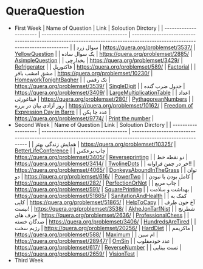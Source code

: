 # QueraQuestion
- First Week
  | Name of Question       | Link                                | Soloution Dirctory                                                                                                         |
  | ---------------------- | ----------------------------------- | -------------------------------------------------------------------------------------------------------------------------- |
  | سوال زرد               | https://quera.org/problemset/3537/  | [YellowQuestion](https://github.com/Amirkhaksar/QueraQuestion/tree/main/YellowQuestion)                                    |
  | یک سوال ساده           | https://quera.org/problemset/2885/  | [AsimpleQuestion](https://github.com/Amirkhaksar/QueraQuestion/tree/main/AsimpleQuestion)                                  |
  | یخدارچی                | https://quera.org/problemset/3429/  | [Refrigerator](https://github.com/Amirkhaksar/QueraQuestion/tree/main/Refrigerator)                                        |
  | فاکتوریل               | https://quera.org/problemset/589/   | [Factorial](https://github.com/Amirkhaksar/QueraQuestion/tree/main/Factorial)                                              |
  | مشق امشب باقر          | https://quera.org/problemset/10230/ | [HomeworkTonightBagher](https://github.com/Amirkhaksar/QueraQuestion/tree/main/HomeworkTonightBagher)                      |
  | تک رقمی                | https://quera.org/problemset/3539/  | [SingleDigit](https://github.com/Amirkhaksar/QueraQuestion/tree/main/SingleDigit)                                          |
  | جدول ضرب گنده          | https://quera.org/problemset/3409/  | [LargeMultiplicationTable](https://github.com/Amirkhaksar/QueraQuestion/tree/main/LargeMultiplicationTable)                |
  | اعداد فیثاغورثی        | https://quera.org/problemset/280/   | [PythagoreanNumbers](https://github.com/Amirkhaksar/QueraQuestion/tree/main/PythagoreanNumbers)                            |
  | روز آزادی بیان در برره | https://quera.org/problemset/10162/ | [Freedom of Expression Day in Barre](https://github.com/Amirkhaksar/QueraQuestion/tree/main/FreedomOfExpressionDayinBarre) |
  | عدد چا پکن             | https://quera.org/problemset/9774/  | [Print the number](https://github.com/Amirkhaksar/QueraQuestion/tree/main/PrintTheNumber)                                  |
- Second Week
  | Name of Question    | Link                                | Soloution Dirctory                                                                                        |
  | ------------------- | ----------------------------------- | --------------------------------------------------------------------------------------------------------- |
  | همایش زندگی بهتر    | https://quera.org/problemset/10325/ | [BetterLifeConference](https://github.com/Amirkhaksar/QueraQuestion/tree/main/BetterLifeConference)       |
  | چاپ برعکس           | https://quera.org/problemset/3405/  | [Reverseprinting](https://github.com/Amirkhaksar/QueraQuestion/tree/main/Reverseprinting)                 |
  | دو نقطه خط          | https://quera.org/problemset/3414/  | [TwolineDots](https://github.com/Amirkhaksar/QueraQuestion/tree/main/TwolineDots)                         |
  | خر در چمن فراوانه!! | https://quera.org/problemset/4065/  | [DonkeysAboundInTheGrass](https://github.com/Amirkhaksar/QueraQuestion/tree/main/DonkeysAboundInTheGrass) |
  | توان دو             | https://quera.org/problemset/616/   | [PowerTwo](https://github.com/Amirkhaksar/QueraQuestion/tree/main/PowerTwo)                               |
  | کامل بودن یا نبودن  | https://quera.org/problemset/282/   | [PerfectionOrNot](https://github.com/Amirkhaksar/QueraQuestion/tree/main/PerfectionOrNot)                 |
  | چاپ مربع            | https://quera.org/problemset/591/   | [SquarePrinting](https://github.com/Amirkhaksar/QueraQuestion/tree/main/SquarePrinting)                   |
  | بهداشت و سلامت      | https://quera.org/problemset/51865/ | [SanitationAndHealth](https://github.com/Amirkhaksar/QueraQuestion/tree/main/SanitationAndHealth)         |
  | کمک به کاپی         | https://quera.org/problemset/51865/ | [HelpToCapy](https://github.com/Amirkhaksar/QueraQuestion/tree/main/HelpToCapy)                           |
  | آخ جون طرف نیست!    | https://quera.org/problemset/3538/  | [AkheJonTarfNist](https://github.com/Amirkhaksar/QueraQuestion/tree/main/AkheJonTarfNist)                 |
  | شطرنج حرف های       | https://quera.org/problemset/2636/  | [ProfessionalChess](https://github.com/Amirkhaksar/QueraQuestion/tree/main/ProfessionalChess)             |
  | صدگان خسته          | https://quera.org/problemset/3406/  | [HundredsAreTired](https://github.com/Amirkhaksar/QueraQuestion/tree/main/HundredsAreTired)               |
  | رژیم سخت            | https://quera.org/problemset/20256/ | [HardDiet](https://github.com/Amirkhaksar/QueraQuestion/tree/main/HardDiet)                               |
  | ماکزیمم             | https://quera.org/problemset/588/   | [Maximum](https://github.com/Amirkhaksar/QueraQuestion/tree/main/Maximum)                                 |
  | ام سین              | https://quera.org/problemset/28947/ | [OmSin](https://github.com/Amirkhaksar/QueraQuestion/tree/main/OmSin)                                     |
  | عدد خودمقلوب        | https://quera.org/problemset/617/   | [ReverseNumber](https://github.com/Amirkhaksar/QueraQuestion/tree/main/ReverseNumber)                     |
  | تست بینایی          | https://quera.org/problemset/2659/  | [VisionTest](https://github.com/Amirkhaksar/QueraQuestion/tree/main/VisionTest)                           |
- Third Week
  